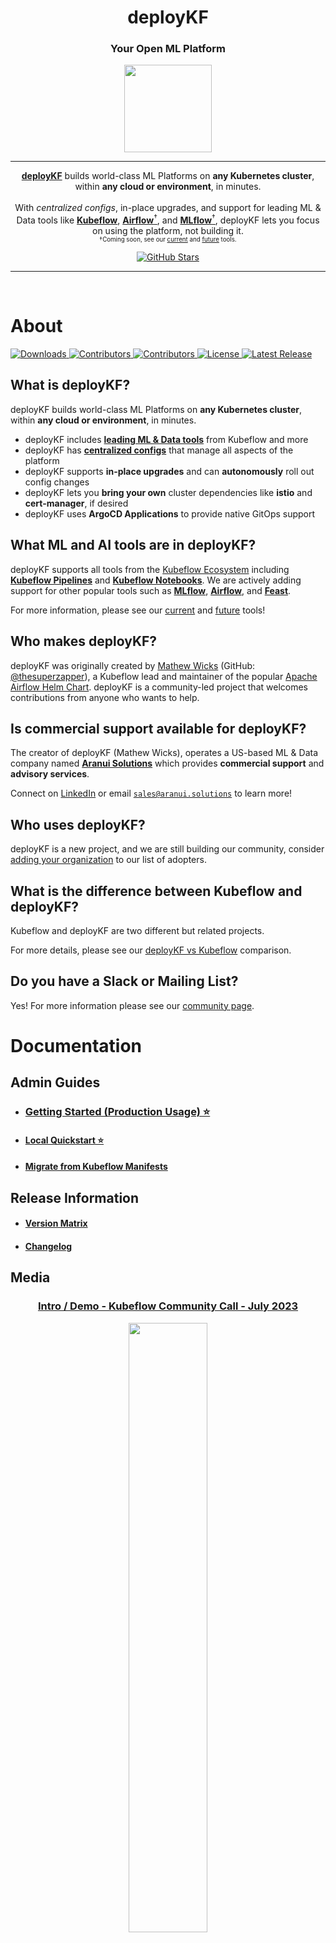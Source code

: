 <h1 align="center">deployKF</h1>

<div align="center">
  <h3>Your Open ML Platform</h3>
</div>

<div align="center">
  <a href="https://www.deploykf.org/" target="_blank" rel="noopener">
    <img src="https://www.deploykf.org/assets/images/logo_1/logo.svg" width="140">
  </a>
</div>

<hr>

<p align="center">
  <a href="https://www.deploykf.org/" target="_blank" rel="noopener"><b>deployKF</b></a> builds world-class ML Platforms on <strong>any Kubernetes cluster</strong>, within <strong>any cloud or environment</strong>, in minutes.
  <br>
  <br>
  With <em>centralized configs</em>, in-place upgrades, and support for leading ML & Data tools like 
  <a href="https://www.deploykf.org/reference/tools/#kubeflow-ecosystem"><strong>Kubeflow</strong></a>,
  <a href="https://www.deploykf.org/reference/future-tools/#apache-airflow"><strong>Airflow</strong><sup>†</sup></a>, and
  <a href="https://www.deploykf.org/reference/future-tools/#mlflow-model-registry"><strong>MLflow</strong><sup>†</sup></a>,
  deployKF lets you focus on using the platform, not building it.
  <br>
  <sub><sup>†</sup><sup>Coming soon, see our <a href="https://www.deploykf.org/reference/tools/" target="_blank" rel="noopener">current</a> and <a href="https://www.deploykf.org/reference/future-tools/" target="_blank" rel="noopener">future</a> tools.</sup></sub>
</p>

<div align="center">
  <a href="https://github.com/deployKF/deployKF/stargazers">
    <img alt="GitHub Stars" src="https://img.shields.io/github/stars/deployKF/deployKF?style=for-the-badge&color=ffcb2f&label=Support%20us%20with%20a%20%E2%AD%90%20on%20GitHub">
  </a>
</div>

<hr>
<br>

# About

<div>
  <a href="https://github.com/deployKF/deployKF/releases">
    <img alt="Downloads" src="https://img.shields.io/github/downloads/deployKF/deployKF/total?style=flat-square&color=28a745">
  </a>
  <a href="https://github.com/deployKF/deployKF/fork">
    <img alt="Contributors" src="https://img.shields.io/github/forks/deployKF/deployKF?style=flat-square&color=28a745">
  </a>
  <a href="https://github.com/deployKF/deployKF/graphs/contributors">
    <img alt="Contributors" src="https://img.shields.io/github/contributors/deployKF/deployKF?style=flat-square&color=28a745">
  </a>
  <a href="https://github.com/deployKF/deployKF/blob/master/LICENSE">
    <img alt="License" src="https://img.shields.io/github/license/deployKF/deployKF?style=flat-square&color=28a745">
  </a>
  <a href="https://github.com/deployKF/deployKF/releases">
    <img alt="Latest Release" src="https://img.shields.io/github/v/release/deployKF/deployKF?style=flat-square&color=6f42c1&label=latest%20release">
  </a>
  <br>
</div>

## What is deployKF?

deployKF builds world-class ML Platforms on __any Kubernetes cluster__, within __any cloud or environment__, in minutes.

- deployKF includes [__leading ML & Data tools__](https://www.deploykf.org/reference/tools/) from Kubeflow and more
- deployKF has [__centralized configs__](https://www.deploykf.org/reference/deploykf-values/) that manage all aspects of the platform
- deployKF supports __in-place upgrades__ and can __autonomously__ roll out config changes
- deployKF lets you __bring your own__ cluster dependencies like __istio__ and __cert-manager__, if desired
- deployKF uses __ArgoCD Applications__ to provide native GitOps support

## What ML and AI tools are in deployKF?

deployKF supports all tools from the [Kubeflow Ecosystem](https://www.deploykf.org/reference/tools/#kubeflow-ecosystem) including [__Kubeflow Pipelines__](https://www.deploykf.org/reference/tools/#kubeflow-pipelines) and [__Kubeflow Notebooks__](https://www.deploykf.org/reference/tools/#kubeflow-notebooks).
We are actively adding support for other popular tools such as [__MLflow__](https://www.deploykf.org/reference/future-tools/#mlflow-model-registry), [__Airflow__](https://www.deploykf.org/reference/future-tools/#apache-airflow), and [__Feast__](https://www.deploykf.org/reference/future-tools/#feast). 

For more information, please see our [current](https://www.deploykf.org/reference/tools/) and [future](https://www.deploykf.org/reference/future-tools/) tools!

## Who makes deployKF?

deployKF was originally created by [Mathew Wicks](https://www.linkedin.com/in/mathewwicks/) (GitHub: [@thesuperzapper](https://github.com/thesuperzapper)), a Kubeflow lead and maintainer of the popular [Apache Airflow Helm Chart](https://github.com/airflow-helm/charts).
deployKF is a community-led project that welcomes contributions from anyone who wants to help.

## Is commercial support available for deployKF?

The creator of deployKF (Mathew Wicks), operates a US-based ML & Data company named [__Aranui Solutions__](https://www.aranui.solutions) which provides __commercial support__ and __advisory services__.

Connect on [LinkedIn](https://www.linkedin.com/in/mathewwicks/) or email [`sales@aranui.solutions`](mailto:sales@aranui.solutions?subject=%5BdeployKF%5D%20MY_SUBJECT) to learn more!

## Who uses deployKF?

deployKF is a new project, and we are still building our community, consider [adding your organization](ADOPTERS.md) to our list of adopters.

## What is the difference between Kubeflow and deployKF?

Kubeflow and deployKF are two different but related projects.

For more details, please see our [deployKF vs Kubeflow](https://www.deploykf.org/about/kubeflow-vs-deploykf/) comparison.

## Do you have a Slack or Mailing List?

Yes! For more information please see our [community page](https://www.deploykf.org/about/community/).

# Documentation

## Admin Guides

- ### [Getting Started (Production Usage) ⭐](https://www.deploykf.org/guides/getting-started/)
- #### [Local Quickstart ⭐](https://www.deploykf.org/guides/local-quickstart/)
- #### [Migrate from Kubeflow Manifests](https://www.deploykf.org/guides/migrate-from-kubeflow-manifests/)

## Release Information

- #### [Version Matrix](https://www.deploykf.org/releases/version-matrix/)
- #### [Changelog](https://www.deploykf.org/releases/changelog-deploykf/)

## Media

<div align="center">
  <h3>
    <a href="https://www.youtube.com/watch?v=VggtaOgtBJo" target="_blank" rel="noopener">
      Intro / Demo - Kubeflow Community Call - July 2023
    </a>
  </h3>
  <a href="https://www.youtube.com/watch?v=VggtaOgtBJo" target="_blank" rel="noopener">
    <img src="https://i.ytimg.com/vi/VggtaOgtBJo/maxresdefault.jpg" width="50%">
  </a>
</div>

